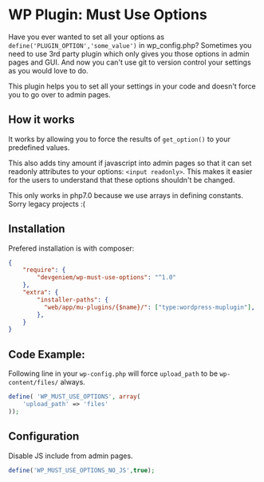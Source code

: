 # WP Plugin: Must Use Options
Have you ever wanted to set all your options as `define('PLUGIN_OPTION','some_value')` in wp_config.php?
Sometimes you need to use 3rd party plugin which only gives you those options in admin pages and GUI.
And now you can't use git to version control your settings as you would love to do.

This plugin helps you to set all your settings in your code and doesn't force you to go over to admin pages.


## How it works
It works by allowing you to force the results of `get_option()` to your predefined values.

This also adds tiny amount if javascript into admin pages so that it can set readonly attributes to your options: `<input readonly>`.
This makes it easier for the users to understand that these options shouldn't be changed.

This only works in php7.0 because we use arrays in defining constants. Sorry legacy projects :(

## Installation
Prefered installation is with composer:

```json
{
    "require": {
        "devgeniem/wp-must-use-options": "^1.0"
    },
    "extra": {
        "installer-paths": {
          "web/app/mu-plugins/{$name}/": ["type:wordpress-muplugin"],
        },
    }
}
```

## Code Example:

Following line in your `wp-config.php` will force `upload_path` to be `wp-content/files/` always.

```php
define( 'WP_MUST_USE_OPTIONS', array(
    'upload_path' => 'files'
));
```


## Configuration
Disable JS include from admin pages.
```php
define('WP_MUST_USE_OPTIONS_NO_JS',true);
```
